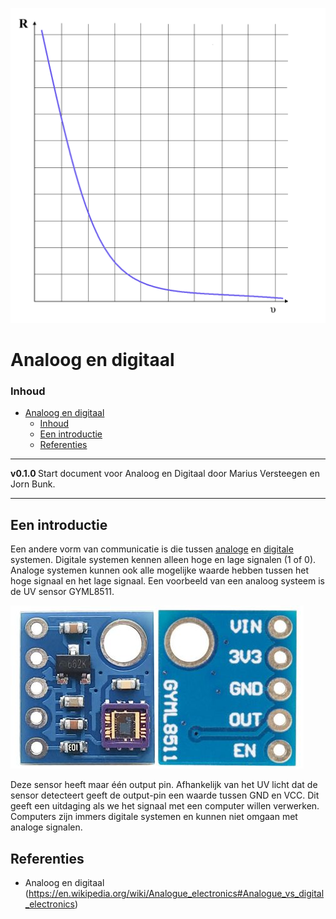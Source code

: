![logo](/hardware-interfacing/communicatie/analoog-en-digitaal/img/Kennline_NTC.png) [](logo-id)

# Analoog en digitaal[](title-id)

### Inhoud[](toc-id)

- [Analoog en digitaal](#analoog-en-digitaal)
    - [Inhoud](#inhoud)
  - [Een introductie](#een-introductie)
  - [Referenties](#referenties)

---

**v0.1.0 [](version-id)** Start document voor Analoog en Digitaal door Marius Versteegen[](author-id) en Jorn Bunk[](author-id).

---

## Een introductie

Een andere vorm van communicatie is die tussen [analoge](../analoog-en-digitaal/ADC/README.md) en [digitale](../analoog-en-digitaal/DAC/README.md) systemen. Digitale systemen kennen alleen hoge en lage signalen (1 of 0). Analoge systemen kunnen ook alle mogelijke waarde hebben tussen het hoge signaal en het lage signaal. Een voorbeeld van een analoog systeem is de UV sensor GYML8511. 

![GYML8511](/hardware-interfacing/communicatie/analoog-en-digitaal/img/gyml8511.jpg)

Deze sensor heeft maar één output pin. Afhankelijk van het UV licht dat de sensor detecteert geeft de output-pin een waarde tussen GND en VCC. Dit geeft een uitdaging als we het signaal met een computer willen verwerken. Computers zijn immers digitale systemen en kunnen niet omgaan met analoge signalen.

## Referenties

- Analoog en digitaal (<https://en.wikipedia.org/wiki/Analogue_electronics#Analogue_vs_digital_electronics>)